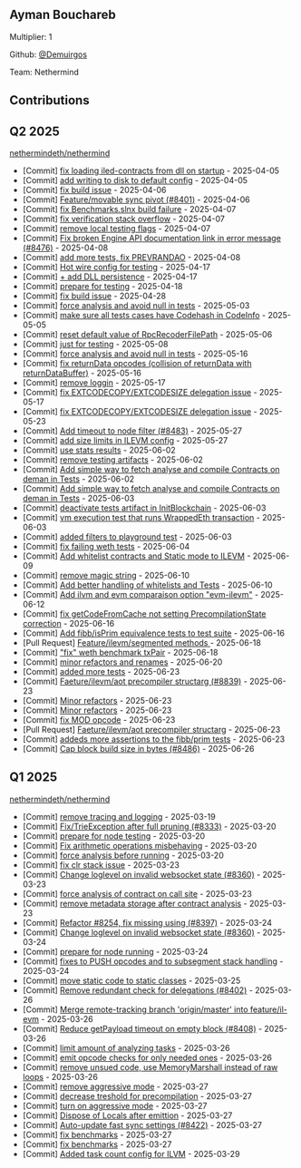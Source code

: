 
## Ayman Bouchareb
Multiplier: 1

Github: [@Demuirgos](https://github.com/Demuirgos)

Team: Nethermind

## Contributions

## Q2 2025


[nethermindeth/nethermind](https://github.com/nethermindeth/nethermind)
* [Commit] [fix loading iled-contracts from dll on startup](https://github.com/NethermindEth/nethermind/commit/a5a2c58aba77b466333602e385b5335468138b2d) - 2025-04-05
* [Commit] [add writing to disk to default config](https://github.com/NethermindEth/nethermind/commit/3b4974055ec7c4766710e5c0a6a8997b0848005a) - 2025-04-05
* [Commit] [fix build issue](https://github.com/NethermindEth/nethermind/commit/075f771007577513e5b40d079177c0974ebff410) - 2025-04-06
* [Commit] [Feature/movable sync pivot (#8401)](https://github.com/NethermindEth/nethermind/commit/5fa6b6f212e1fe09543b8370b088847542b13f17) - 2025-04-06
* [Commit] [fix Benchmarks.slnx build failure](https://github.com/NethermindEth/nethermind/commit/56e332069ddae4b43c5be5ce181bad64e9f73276) - 2025-04-07
* [Commit] [fix verification stack overflow](https://github.com/NethermindEth/nethermind/commit/6f3e7dc2d7a51342613cd118a003f507cad3c5ca) - 2025-04-07
* [Commit] [remove local testing flags](https://github.com/NethermindEth/nethermind/commit/3e3277eaa4b44401a820fc16ad6d6c2e562ed76e) - 2025-04-07
* [Commit] [Fix broken Engine API documentation link in error message (#8476)](https://github.com/NethermindEth/nethermind/commit/220fffd70931e8dbb44ae3674444d7a6bbd9970f) - 2025-04-08
* [Commit] [add more tests, fix PREVRANDAO](https://github.com/NethermindEth/nethermind/commit/01d8324e8f6765b26990c937992653f6d33fe31b) - 2025-04-08
* [Commit] [Hot wire config for testing](https://github.com/NethermindEth/nethermind/commit/55386cc4dbd99e4e9571b72d2665cc8529411c1e) - 2025-04-17
* [Commit] [+ add DLL persistence](https://github.com/NethermindEth/nethermind/commit/4404ec65024357657571cb1a61242a9378476b60) - 2025-04-17
* [Commit] [prepare for testing](https://github.com/NethermindEth/nethermind/commit/8e01de252f2859b951d0ac633fce4894b0d2fa54) - 2025-04-18
* [Commit] [fix build issue](https://github.com/NethermindEth/nethermind/commit/690b1a013cd98581629f010887a4cf6744f23105) - 2025-04-28
* [Commit] [force analysis and avoid null in tests](https://github.com/NethermindEth/nethermind/commit/5e7d28130dff7a997a82975c60365b9fdf7e0c57) - 2025-05-03
* [Commit] [make sure all tests cases have Codehash in CodeInfo](https://github.com/NethermindEth/nethermind/commit/ba522372d868f646eb0fe8b4e36fd42241809b7c) - 2025-05-05
* [Commit] [reset default value of RpcRecoderFilePath](https://github.com/NethermindEth/nethermind/commit/f065a2177aa53a86bd5b8fcf3c5d7b467c746e58) - 2025-05-06
* [Commit] [just for testing](https://github.com/NethermindEth/nethermind/commit/fa220c8e347ee856d374a56b6cdbef92a385c245) - 2025-05-08
* [Commit] [force analysis and avoid null in tests](https://github.com/NethermindEth/nethermind/commit/5e7d28130dff7a997a82975c60365b9fdf7e0c57) - 2025-05-16
* [Commit] [fix returnData opcodes (collision of returnData with returnDataBuffer)](https://github.com/NethermindEth/nethermind/commit/ae5235aa4aa24dcd00d44e7fa260d65139b901ee) - 2025-05-16
* [Commit] [remove loggin](https://github.com/NethermindEth/nethermind/commit/725751563ec00082ffc04beae5c4dbe982d51995) - 2025-05-17
* [Commit] [fix EXTCODECOPY/EXTCODESIZE delegation issue](https://github.com/NethermindEth/nethermind/commit/1f6a571233241467d9b1f43e3ed1e30c471589b5) - 2025-05-17
* [Commit] [fix EXTCODECOPY/EXTCODESIZE delegation issue](https://github.com/NethermindEth/nethermind/commit/1f6a571233241467d9b1f43e3ed1e30c471589b5) - 2025-05-23
* [Commit] [Add timeout to node filter (#8483)](https://github.com/NethermindEth/nethermind/commit/fd56a42081b606931d70297b843f4194b2049348) - 2025-05-27
* [Commit] [add size limits in ILEVM config](https://github.com/NethermindEth/nethermind/commit/09dda748e7756f843f215a8225b34d27def4e600) - 2025-05-27
* [Commit] [use stats results](https://github.com/NethermindEth/nethermind/commit/2db022f2c5ce13515d442655deb38314b95536f9) - 2025-06-02
* [Commit] [remove testing artifacts](https://github.com/NethermindEth/nethermind/commit/e184b80c1f8b161564c5749442d2433c2d414561) - 2025-06-02
* [Commit] [Add simple way to fetch analyse and compile Contracts on deman in Tests](https://github.com/NethermindEth/nethermind/commit/ed7d0ff93534caf8e7dceb0b7cf22389e4fc5dca) - 2025-06-02
* [Commit] [Add simple way to fetch analyse and compile Contracts on deman in Tests](https://github.com/NethermindEth/nethermind/commit/ed7d0ff93534caf8e7dceb0b7cf22389e4fc5dca) - 2025-06-03
* [Commit] [deactivate tests artifact in InitBlockchain](https://github.com/NethermindEth/nethermind/commit/d750bae4e19303e9c50e39a1b646a286f4d824b0) - 2025-06-03
* [Commit] [vm execution test that runs WrappedEth transaction](https://github.com/NethermindEth/nethermind/commit/f31686fd0a6cf6ddaadda9784a7044141562fe70) - 2025-06-03
* [Commit] [added filters to playground test](https://github.com/NethermindEth/nethermind/commit/0c81cc524408abdf9d7e675d7997afc4a67fa60c) - 2025-06-03
* [Commit] [fix failing weth tests](https://github.com/NethermindEth/nethermind/commit/11e71a89f2639e9428f8ea29e538a79f3ddf60f6) - 2025-06-04
* [Commit] [Add whitelist contracts and Static mode to ILEVM](https://github.com/NethermindEth/nethermind/commit/58392315efd9a415ee736afc2fbeff8b109dba83) - 2025-06-09
* [Commit] [remove magic string](https://github.com/NethermindEth/nethermind/commit/b960021db55646ce1f40b4d7d503e46d3d9b32af) - 2025-06-10
* [Commit] [Add better handling of whitelists and Tests](https://github.com/NethermindEth/nethermind/commit/824891f707ba18d1e43804801a7d8aa54e15bfc7) - 2025-06-10
* [Commit] [Add ilvm and evm comparaison option "evm-ilevm"](https://github.com/NethermindEth/nethermind/commit/42728483c539e40f9e66ed0bb0fe3f546ffae408) - 2025-06-12
* [Commit] [fix getCodeFromCache not setting PrecompilationState correction](https://github.com/NethermindEth/nethermind/commit/ba46d58c4a5134e29b967023b29d41d9edc6248e) - 2025-06-16
* [Commit] [Add fibb/isPrim equivalence tests to test suite](https://github.com/NethermindEth/nethermind/commit/a70ad2124083b3bb89d619a09a108cdb2af9b2fa) - 2025-06-16
* [Pull Request] [Feature/ilevm/segmented methods ](https://github.com/NethermindEth/nethermind/pull/8802) - 2025-06-18
* [Commit] ["fix" weth benchmark txPair](https://github.com/NethermindEth/nethermind/commit/5f4c27a2f1558bd6626a6d1280e1d6932f3186af) - 2025-06-18
* [Commit] [minor refactors and renames](https://github.com/NethermindEth/nethermind/commit/5208f11e927731fbbd632d97aa2c69f7935e6dfa) - 2025-06-20
* [Commit] [added more tests](https://github.com/NethermindEth/nethermind/commit/b2d947fe160c38cc5fc26c8625b8fd1ca5ab9fb5) - 2025-06-23
* [Commit] [Faeture/ilevm/aot precompiler structarg (#8839)](https://github.com/NethermindEth/nethermind/commit/a360454c7488b52b1f8ef833cf6a7d6bb437866b) - 2025-06-23
* [Commit] [Minor refactors](https://github.com/NethermindEth/nethermind/commit/c01ebb8dc2b608166a74a364650d8320acde109d) - 2025-06-23
* [Commit] [Minor refactors](https://github.com/NethermindEth/nethermind/commit/8a762f0df88ea7a351210d4258fe2628d4a2a1de) - 2025-06-23
* [Commit] [fix MOD opcode](https://github.com/NethermindEth/nethermind/commit/b39abf9a9c2c142ee9a7e0ba4694dc0ad6670071) - 2025-06-23
* [Pull Request] [Faeture/ilevm/aot precompiler structarg](https://github.com/NethermindEth/nethermind/pull/8839) - 2025-06-23
* [Commit] [addeds more assertions to the fibb/prim tests](https://github.com/NethermindEth/nethermind/commit/119d2757ac62347e4c0b453837547b21283c2236) - 2025-06-23
* [Commit] [Cap block build size in bytes (#8486)](https://github.com/NethermindEth/nethermind/commit/d9588610f0fe7ff3ecaf3bafd827a2d1b034bd7a) - 2025-06-26
## Q1 2025

[nethermindeth/nethermind](https://github.com/nethermindeth/nethermind)
* [Commit] [remove tracing and logging](https://github.com/NethermindEth/nethermind/commit/d606c0bad7483bf7587ac96bb9fca2b60b3bb5bf) - 2025-03-19
* [Commit] [Fix/TrieException after full pruning (#8333)](https://github.com/NethermindEth/nethermind/commit/84f4f8b011b9f0b89d16b6da3a25c68e78a2e44d) - 2025-03-20
* [Commit] [prepare for node testing](https://github.com/NethermindEth/nethermind/commit/10b16f4474d95af70b3f480dc378b46d1d4e75a1) - 2025-03-20
* [Commit] [Fix arithmetic operations misbehaving](https://github.com/NethermindEth/nethermind/commit/4d74ae7c86433b06560312e21726ca0bb4f1450e) - 2025-03-20
* [Commit] [force analysis before running](https://github.com/NethermindEth/nethermind/commit/d28215b07645b2b33d49f88dac6961e4522f2624) - 2025-03-20
* [Commit] [fix clr stack issue](https://github.com/NethermindEth/nethermind/commit/0a51974e540a7bd17a0879fc69ed8d7143e82b83) - 2025-03-23
* [Commit] [Change loglevel on invalid websocket state (#8360)](https://github.com/NethermindEth/nethermind/commit/c576793cdf8f60562ed6314f0bcf6fb67127dbf3) - 2025-03-23
* [Commit] [force analysis of contract on call site](https://github.com/NethermindEth/nethermind/commit/26b45e86c6861e8d9dceca9aa247851e3225b560) - 2025-03-23
* [Commit] [remove metadata storage after contract analysis](https://github.com/NethermindEth/nethermind/commit/dad2249832c42913bfce3c8202c03c1c9d5e8fd5) - 2025-03-23
* [Commit] [Refactor #8254, fix missing using (#8397)](https://github.com/NethermindEth/nethermind/commit/4399b840c0e5ff14f449a8527f48484e237633bd) - 2025-03-24
* [Commit] [Change loglevel on invalid websocket state (#8360)](https://github.com/NethermindEth/nethermind/commit/c576793cdf8f60562ed6314f0bcf6fb67127dbf3) - 2025-03-24
* [Commit] [prepare for node running](https://github.com/NethermindEth/nethermind/commit/adb54aacc4c45b0eeb9c0086fcaa2cc4bcb0dd29) - 2025-03-24
* [Commit] [fixes to PUSH opcodes and to subsegment stack handling](https://github.com/NethermindEth/nethermind/commit/fd41013c085c4c4a1dc200f5a21102e812645f77) - 2025-03-24
* [Commit] [move static code to static classes](https://github.com/NethermindEth/nethermind/commit/5785b323cc474916169f24ae323d374f07b77c93) - 2025-03-25
* [Commit] [Remove redundant check for delegations (#8402)](https://github.com/NethermindEth/nethermind/commit/d15d5a79f3b46adad24de653362d34436abab4b4) - 2025-03-26
* [Commit] [Merge remote-tracking branch 'origin/master' into feature/il-evm](https://github.com/NethermindEth/nethermind/commit/94372fcc92590db31f6756ed5623b388eeeeef8c) - 2025-03-26
* [Commit] [Reduce getPayload timeout on empty block (#8408)](https://github.com/NethermindEth/nethermind/commit/79b69d1ebb102ee122028ed9037c965b5f972c7d) - 2025-03-26
* [Commit] [limit amount of analyzing tasks](https://github.com/NethermindEth/nethermind/commit/177451d9a2f960baf0b94e28965bea917115ad5f) - 2025-03-26
* [Commit] [emit opcode checks for only needed ones](https://github.com/NethermindEth/nethermind/commit/a75af6efb832701e7f2b2ddaf6063a99dae9f0ec) - 2025-03-26
* [Commit] [remove unsued code, use MemoryMarshall instead of raw loops](https://github.com/NethermindEth/nethermind/commit/2d73d093af2b1d2d6cdebc00c614bf51207b168e) - 2025-03-26
* [Commit] [remove aggressive mode](https://github.com/NethermindEth/nethermind/commit/9e0583252e7754dc863c3599d3b809b9f8ede5ab) - 2025-03-27
* [Commit] [decrease treshold for precompilation](https://github.com/NethermindEth/nethermind/commit/67b2da817e37cee7f1d4a629a4ef4223ccc090ea) - 2025-03-27
* [Commit] [turn on aggressive mode](https://github.com/NethermindEth/nethermind/commit/3b45e92ecd606035288f0f44e95d48c5486f9a88) - 2025-03-27
* [Commit] [Dispose of Locals after emittion](https://github.com/NethermindEth/nethermind/commit/87bc1fdafb1115774ea4bcac296be9a13f81adbc) - 2025-03-27
* [Commit] [Auto-update fast sync settings (#8422)](https://github.com/NethermindEth/nethermind/commit/f2794bf0561b48ceade8762eb803c806b29c4a5e) - 2025-03-27
* [Commit] [fix benchmarks](https://github.com/NethermindEth/nethermind/commit/75ab1b93e2b84e0e5bbce13e0e072f047a16c25e) - 2025-03-27
* [Commit] [fix benchmarks](https://github.com/NethermindEth/nethermind/commit/291fff92d1acef1357a50d17c69976e79485f68b) - 2025-03-27
* [Commit] [Added task count config for ILVM](https://github.com/NethermindEth/nethermind/commit/fc031d6c3de944f6f62873be87f0d01b1748ab61) - 2025-03-29
